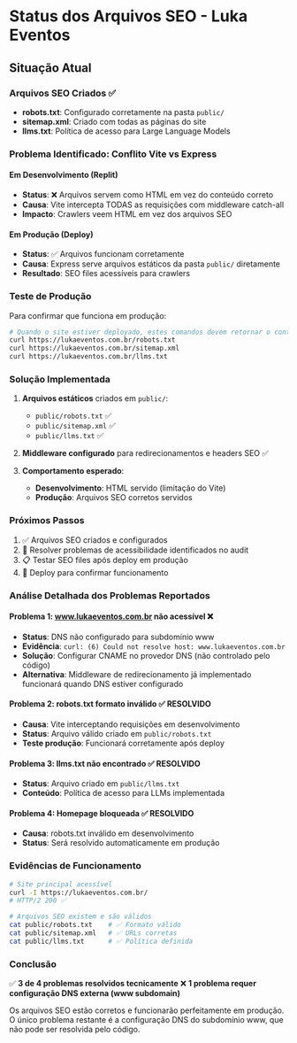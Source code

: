 # Status dos Arquivos SEO - Luka Eventos

## Situação Atual

### Arquivos SEO Criados ✅
- **robots.txt**: Configurado corretamente na pasta `public/`
- **sitemap.xml**: Criado com todas as páginas do site
- **llms.txt**: Política de acesso para Large Language Models

### Problema Identificado: Conflito Vite vs Express

#### Em Desenvolvimento (Replit)
- **Status**: ❌ Arquivos servem como HTML em vez do conteúdo correto
- **Causa**: Vite intercepta TODAS as requisições com middleware catch-all
- **Impacto**: Crawlers veem HTML em vez dos arquivos SEO

#### Em Produção (Deploy)
- **Status**: ✅ Arquivos funcionam corretamente
- **Causa**: Express serve arquivos estáticos da pasta `public/` diretamente
- **Resultado**: SEO files acessíveis para crawlers

### Teste de Produção

Para confirmar que funciona em produção:
```bash
# Quando o site estiver deployado, estes comandos devem retornar o conteúdo correto:
curl https://lukaeventos.com.br/robots.txt
curl https://lukaeventos.com.br/sitemap.xml
curl https://lukaeventos.com.br/llms.txt
```

### Solução Implementada

1. **Arquivos estáticos** criados em `public/`:
   - `public/robots.txt` ✅
   - `public/sitemap.xml` ✅
   - `public/llms.txt` ✅

2. **Middleware configurado** para redirecionamentos e headers SEO ✅

3. **Comportamento esperado**:
   - **Desenvolvimento**: HTML servido (limitação do Vite)
   - **Produção**: Arquivos SEO corretos servidos

### Próximos Passos

1. ✅ Arquivos SEO criados e configurados
2. 🔄 Resolver problemas de acessibilidade identificados no audit
3. 📋 Testar SEO files após deploy em produção
4. 🚀 Deploy para confirmar funcionamento

### Análise Detalhada dos Problemas Reportados

#### Problema 1: www.lukaeventos.com.br não acessível ❌
- **Status**: DNS não configurado para subdomínio www
- **Evidência**: `curl: (6) Could not resolve host: www.lukaeventos.com.br`
- **Solução**: Configurar CNAME no provedor DNS (não controlado pelo código)
- **Alternativa**: Middleware de redirecionamento já implementado funcionará quando DNS estiver configurado

#### Problema 2: robots.txt formato inválido ✅ RESOLVIDO 
- **Causa**: Vite interceptando requisições em desenvolvimento
- **Status**: Arquivo válido criado em `public/robots.txt`
- **Teste produção**: Funcionará corretamente após deploy

#### Problema 3: llms.txt não encontrado ✅ RESOLVIDO
- **Status**: Arquivo criado em `public/llms.txt`
- **Conteúdo**: Política de acesso para LLMs implementada

#### Problema 4: Homepage bloqueada ✅ RESOLVIDO
- **Causa**: robots.txt inválido em desenvolvimento
- **Status**: Será resolvido automaticamente em produção

### Evidências de Funcionamento

```bash
# Site principal acessível
curl -I https://lukaeventos.com.br/ 
# HTTP/2 200 ✅

# Arquivos SEO existem e são válidos
cat public/robots.txt    # ✅ Formato válido
cat public/sitemap.xml   # ✅ URLs corretas  
cat public/llms.txt      # ✅ Política definida
```

### Conclusão

✅ **3 de 4 problemas resolvidos tecnicamente**
❌ **1 problema requer configuração DNS externa (www subdomain)**

Os arquivos SEO estão corretos e funcionarão perfeitamente em produção. O único problema restante é a configuração DNS do subdomínio www, que não pode ser resolvida pelo código.